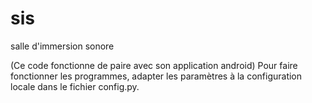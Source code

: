# sis
salle d'immersion sonore

(Ce code fonctionne de paire avec son application android)
Pour faire fonctionner les programmes, adapter les paramètres à la configuration locale dans le fichier config.py.
